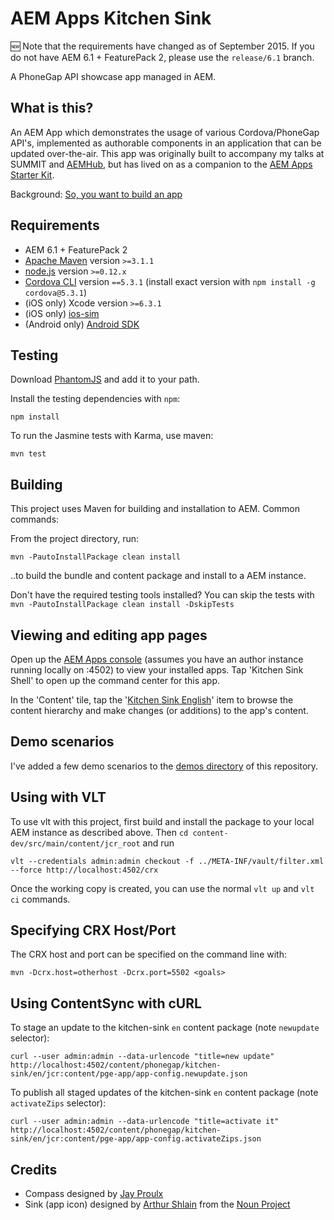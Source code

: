 AEM Apps Kitchen Sink
=====================

:new: Note that the requirements have changed as of September 2015. If you do not have AEM 6.1 + FeaturePack 2, please use the `release/6.1` branch.

A PhoneGap API showcase app managed in AEM.

What is this?
-------------

An AEM App which demonstrates the usage of various Cordova/PhoneGap API's, implemented as authorable components in an application that can be updated over-the-air. This app was originally built to accompany my talks at SUMMIT and [AEMHub](http://brucelefebvre.com/blog/2014/04/10/aemhub-mobile-apps-in-aem/), but has lived on as a companion to the [AEM Apps Starter Kit](https://github.com/Adobe-Marketing-Cloud/aem-phonegap-starter-kit).

Background: [So, you want to build an app](http://brucelefebvre.com/blog/2014/03/14/so-you-want-to-build-an-app/)


Requirements
------------

- AEM 6.1 + FeaturePack 2
- [Apache Maven](https://maven.apache.org/) version `>=3.1.1`
- [node.js](http://nodejs.org/) version `>=0.12.x`
- [Cordova CLI](https://github.com/apache/cordova-cli/) version `==5.3.1` (install exact version with `npm install -g cordova@5.3.1`)
- (iOS only) Xcode version `>=6.3.1`
- (iOS only) [ios-sim](https://github.com/phonegap/ios-sim#installation) 
- (Android only) [Android SDK](https://developer.android.com/sdk/index.html)


Testing
-------

Download [PhantomJS](http://phantomjs.org/download.html) and add it to your path.

Install the testing dependencies with `npm`:

	npm install

To run the Jasmine tests with Karma, use maven:

	mvn test


Building
--------

This project uses Maven for building and installation to AEM. Common commands:

From the project directory, run:

	mvn -PautoInstallPackage clean install 

..to build the bundle and content package and install to a AEM instance.

Don't have the required testing tools installed? You can skip the tests with ``mvn -PautoInstallPackage clean install -DskipTests``


Viewing and editing app pages
-----------------------------

Open up the [AEM Apps console](http://localhost:4502/aem/apps.html/content/phonegap) (assumes you have an author instance running locally on :4502) to view your installed apps. Tap 'Kitchen Sink Shell' to open up the command center for this app.

In the 'Content' tile, tap the '[Kitchen Sink English](http://localhost:4502/aem/apps.html/content/phonegap/kitchen-sink/en)' item to browse the content hierarchy and make changes (or additions) to the app's content.


Demo scenarios
--------------

I've added a few demo scenarios to the [demos directory](demos) of this repository.


Using with VLT
--------------

To use vlt with this project, first build and install the package to your local AEM instance as described above. Then `cd content-dev/src/main/content/jcr_root` and run

    vlt --credentials admin:admin checkout -f ../META-INF/vault/filter.xml --force http://localhost:4502/crx

Once the working copy is created, you can use the normal ``vlt up`` and ``vlt ci`` commands.


Specifying CRX Host/Port
------------------------

The CRX host and port can be specified on the command line with:

    mvn -Dcrx.host=otherhost -Dcrx.port=5502 <goals>


Using ContentSync with cURL
---------------------------

To stage an update to the kitchen-sink `en` content package (note `newupdate` selector):

	curl --user admin:admin --data-urlencode "title=new update" http://localhost:4502/content/phonegap/kitchen-sink/en/jcr:content/pge-app/app-config.newupdate.json

To publish all staged updates of the kitchen-sink `en` content package (note `activateZips` selector):

	curl --user admin:admin --data-urlencode "title=activate it" http://localhost:4502/content/phonegap/kitchen-sink/en/jcr:content/pge-app/app-config.activateZips.json

	
Credits
-------

- Compass designed by <a href="https://twitter.com/jay_proulx">Jay Proulx</a>
- Sink (app icon) designed by <a href="http://www.thenounproject.com/ArtZ91">Arthur Shlain</a> from the <a href="http://www.thenounproject.com">Noun Project</a>
